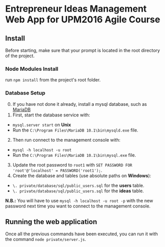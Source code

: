 # Entrepreneur Ideas Management Web App for UPM2016 Agile Course

## Install

Before starting, make sure that your prompt is located in the root directory of the project.

### Node Modules Install
run `npm install` from the project's root folder.

### Database Setup
 0.   If you have not done it already, install a mysql database, such as [MariaDB](https://mariadb.com)  
 1.   First, start the database service with:
  - `mysql.server start` on **Unix**
  - Run the `C:\Program Files\MariaDB 10.1\bin\mysqld.exe` file.
 2.   Then run connect to the management console with:
  - `mysql -h localhost -u root`  
  -  Run the `C:\Program Files\MariaDB 10.1\bin\mysql.exe` file.
 3.   Update the root password to `root1` with `SET PASSWORD FOR 'root'@'localhost' = PASSWORD('root1');`.  
 4.   Create the database and tables (use absolute paths on **Windows**):
   - `\. private/database/sql/public_users.sql` for the **users** table. 
   - `\. private/database/sql/public_users.sql` for the **ideas** table. 

**N.B.:** You will have to use `mysql -h localhost -u root -p` with the new password next time you want to connect to the management console.

## Running the web application
Once all the previous commands have been executed, you can run it with the command `node private/server.js`.
